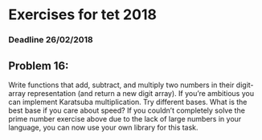 # Exercises for tet 2018
### Deadline 26/02/2018

## Problem 16: 
Write functions that add, subtract, and multiply two numbers in their digit-array representation (and return a new digit array). If you’re ambitious you can implement Karatsuba multiplication. Try different bases. What is the best base if you care about speed? If you couldn’t completely solve the prime number exercise above due to the lack of large numbers in your language, you can now use your own library for this task.
